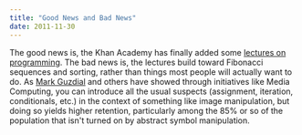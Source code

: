 ```yaml
---
title: "Good News and Bad News"
date: 2011-11-30
---
```

The good news is, the Khan Academy has finally added some <a href="http://www.khanacademy.org/#computer-science">lectures on programming</a>. The bad news is, the lectures build toward Fibonacci sequences and sorting, rather than things most people will actually want to do.  As <a href="http://computinged.wordpress.com/">Mark Guzdial</a> and others have showed through initiatives like Media Computing, you can introduce all the usual suspects (assignment, iteration, conditionals, etc.) in the context of something like image manipulation, but doing so yields higher retention, particularly among the 85% or so of the population that isn't turned on by abstract symbol manipulation.
